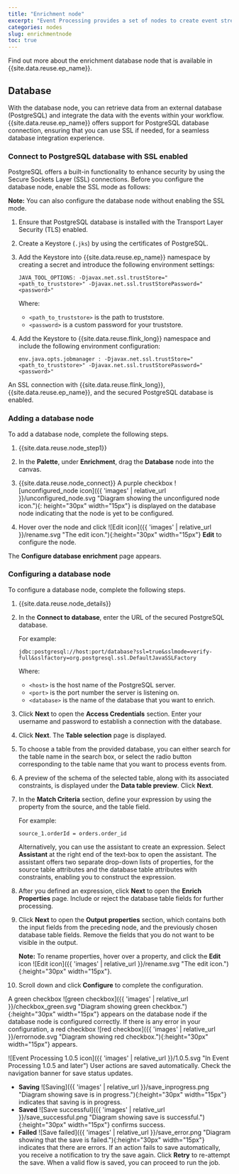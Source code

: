 ```yaml
---
title: "Enrichment node"
excerpt: "Event Processing provides a set of nodes to create event stream processing flows."
categories: nodes
slug: enrichmentnode
toc: true
---
```



Find out more about the enrichment database node that is available in {{site.data.reuse.ep_name}}.


## Database

With the database node, you can retrieve data from an external database (PostgreSQL) and integrate the data with the events within your workflow. {{site.data.reuse.ep_name}} offers support for PostgreSQL database connection, ensuring that you can use SSL if needed, for a seamless database integration experience.

### Connect to PostgreSQL database with SSL enabled

PostgreSQL offers a built-in functionality to enhance security by using the Secure Sockets Layer (SSL) connections. Before you configure the database node, enable the SSL mode as follows:

**Note:** You can also configure the database node without enabling the SSL mode.

1. Ensure that PostgreSQL database is installed with the Transport Layer Security (TLS) enabled.
2. Create a Keystore (`.jks`) by using the certificates of PostgreSQL.
3. Add the Keystore into {{site.data.reuse.ep_name}} namespace by creating a secret and introduce the following environment settings:

   ```shell
   JAVA_TOOL_OPTIONS: -Djavax.net.ssl.trustStore="<path_to_truststore>" -Djavax.net.ssl.trustStorePassword="<password>"
   ```

   Where:

    - `<path_to_truststore>` is the path to truststore.
    - `<password>` is a custom password for your truststore.
4. Add the Keystore to {{site.data.reuse.flink_long}} namespace and include the following environment configuration:

   ```shell
   env.java.opts.jobmanager : -Djavax.net.ssl.trustStore="<path_to_truststore>" -Djavax.net.ssl.trustStorePassword="<password>"
   ```

An SSL connection with {{site.data.reuse.flink_long}}, {{site.data.reuse.ep_name}}, and the secured PostgreSQL database is enabled.

### Adding a database node

To add a database node, complete the following steps.

1. {{site.data.reuse.node_step1}}
2. In the **Palette**, under **Enrichment**, drag the **Database** node into the canvas.
3. {{site.data.reuse.node_connect}} A purple checkbox ![unconfigured_node icon]({{ 'images' | relative_url }}/unconfigured_node.svg "Diagram showing the unconfigured node icon."){: height="30px" width="15px"} is displayed on the database node indicating that the node is yet to be configured.

4. Hover over the node and click ![Edit icon]({{ 'images' | relative_url }}/rename.svg "The edit icon."){:height="30px" width="15px"} **Edit** to configure the node.

The **Configure database enrichment** page appears.

### Configuring a database node

To configure a database node, complete the following steps.

1. {{site.data.reuse.node_details}}
2. In the **Connect to database**, enter the URL of the secured PostgreSQL database.

   For example:

   ```shell
   jdbc:postgresql://host:port/database?ssl=true&sslmode=verify-full&sslfactory=org.postgresql.ssl.DefaultJavaSSLFactory
   ```

   Where:
   
   - `<host>` is the host name of the PostgreSQL server.
   - `<port>` is the port number the server is listening on.
   - `<database>` is the name of the database that you want to enrich.
3. Click **Next** to open the **Access Credentials** section. Enter your username and password to establish a connection with the database.
5. Click **Next**. The **Table selection** page is displayed.
6. To choose a table from the provided database, you can either search for the table name in the search box, or select the radio button corresponding to the table name that you want to process events from.
7. A preview of the schema of the selected table, along with its associated constraints, is displayed under the **Data table preview**. Click **Next**.
8. In the **Match Criteria** section, define your expression by using the property from the source, and the table field.

   For example:

   ```transparent
   source_1.orderId = orders.order_id
   ```

   Alternatively, you can use the assistant to create an expression. Select **Assistant** at the right end of the text-box to open the assistant. The assistant offers two separate drop-down lists of properties, for the source table attributes and the database table attributes with constraints, enabling you to construct the expression.
9. After you defined an expression, click **Next** to open the **Enrich Properties** page. Include or reject the database table fields for further processing.
10. Click **Next** to open the **Output properties** section, which contains both the input fields from the preceding node, and the previously chosen database table fields. Remove the fields that you do not want to be visible in the output.

    **Note:** To rename properties, hover over a property, and click the **Edit** icon ![Edit icon]({{ 'images' | relative_url }}/rename.svg "The edit icon."){:height="30px" width="15px"}.
11. Scroll down and click **Configure** to complete the configuration.

A green checkbox ![green checkbox]({{ 'images' | relative_url }}/checkbox_green.svg "Diagram showing green checkbox."){:height="30px" width="15px"} appears on the database node if the database node is configured correctly. If there is any error in your configuration, a red checkbox ![red checkbox]({{ 'images' | relative_url }}/errornode.svg "Diagram showing red checkbox."){:height="30px" width="15px"} appears.

![Event Processing 1.0.5 icon]({{ 'images' | relative_url }}/1.0.5.svg "In Event Processing 1.0.5 and later") User actions are saved automatically. Check the navigation banner for save status updates.  

- **Saving** ![Saving]({{ 'images' | relative_url }}/save_inprogress.png "Diagram showing save is in progress."){:height="30px" width="15px"} indicates that saving is in progress.
- **Saved** ![Save successful]({{ 'images' | relative_url }}/save_successful.png "Diagram showing save is successful."){:height="30px" width="15px"} confirms success.
- **Failed** ![Save failed]({{ 'images' | relative_url }}/save_error.png "Diagram showing that the save is failed."){:height="30px" width="15px"} indicates that there are errors. If an action fails to save automatically, you receive a notification to try the save again. Click **Retry** to re-attempt the save. When a valid flow is saved, you can proceed to run the job.


